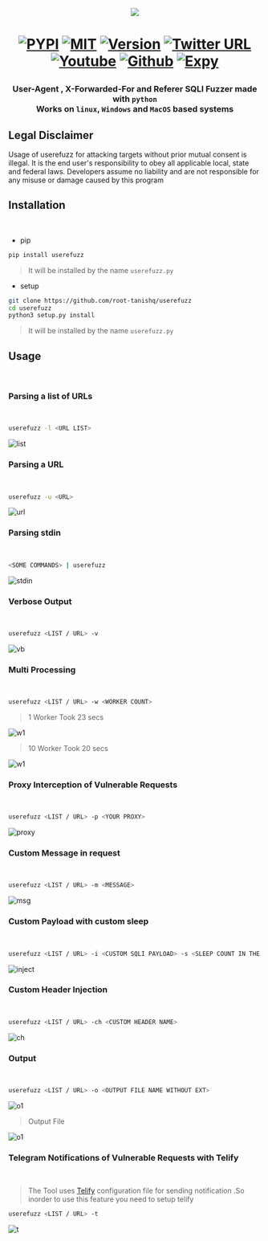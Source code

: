 <p align="center">
<img src="https://github.com/root-tanishq/userefuzz/blob/main/images/userefuzz_icon.png">
</p>
<h1 align="center">

[![PYPI](https://img.shields.io/badge/PYPI-UseReFuzz-orange)](https://pypi.org/project/userefuzz/) 
[![MIT](https://img.shields.io/github/license/root-tanishq/userefuzz)](https://github.com/root-tanishq/userefuzz/blob/main/LICENSE) 
[![Version](https://img.shields.io/badge/Latest--Version-2.0.2-brightgreen)](#)
[![Twitter URL](https://img.shields.io/twitter/url/https/twitter.com/root_tanishq.svg?style=social&label=Follow%20%40root_tanishq)](https://twitter.com/root_tanishq) <br />
[![Youtube](https://img.shields.io/youtube/channel/subscribers/UC0HLRnmOx3x_hsAGAdG9VaQ?style=social)](https://www.youtube.com/@boyfromfuture69)
[![Github](https://img.shields.io/github/stars/root-tanishq/userefuzz?style=social)](https://github.com/root-tanishq/userefuzz/stargazers)
[![Expy](https://img.shields.io/badge/Author-Tanishq%20Rathore-blue)](https://expy.bio/tanishq)
</h1>

<h3 align="center">

User-Agent , X-Forwarded-For and Referer SQLI Fuzzer made with `python`<br/>
**Works on `linux`, `Windows` and `MacOS` based systems**<br />
</h3>

<h2><b>Legal Disclaimer</h2></b>

Usage of userefuzz for attacking targets without prior mutual consent is illegal. It is the end user's responsibility to obey all applicable local, state and federal laws. Developers assume no liability and are not responsible for any misuse or damage caused by this program
<br />

<h2><b>Installation</b></h2><br/>

- pip

```sh
pip install userefuzz
```
> It will be installed by the name `userefuzz.py`


- setup

```sh
git clone https://github.com/root-tanishq/userefuzz
cd userefuzz
python3 setup.py install
```
> It will be installed by the name `userefuzz.py`

<h2><b>Usage</b></h2><br/>

<h3><b>Parsing a list of URLs</b></h2><br/>

```sh
userefuzz -l <URL LIST>
```

![list](https://github.com/root-tanishq/userefuzz/blob/main/images/urf2_parse_list.png)<br />

<h3><b>Parsing a URL</b></h2><br/>

```sh
userefuzz -u <URL>
```

![url](https://github.com/root-tanishq/userefuzz/blob/main/images/urf2_url.png)<br />

<h3><b>Parsing stdin</b></h2><br/>

```sh
<SOME COMMANDS> | userefuzz
```

![stdin](https://github.com/root-tanishq/userefuzz/blob/main/images/urf2_stdin.png)<br />

<h3><b>Verbose Output</b></h2><br/>

```sh
userefuzz <LIST / URL> -v
```

![vb](https://github.com/root-tanishq/userefuzz/blob/main/images/urf2_verbose.png)<br />

<h3><b>Multi Processing</b></h2><br/>

```sh
userefuzz <LIST / URL> -w <WORKER COUNT>
```

> 1 Worker Took 23 secs

![w1](https://github.com/root-tanishq/userefuzz/blob/main/images/urf2_worker1.png)<br />

> 10 Worker Took 20 secs

![w1](https://github.com/root-tanishq/userefuzz/blob/main/images/urf2_worker10.png)<br />

<h3><b>Proxy Interception of Vulnerable Requests</b></h2><br/>

```sh
userefuzz <LIST / URL> -p <YOUR PROXY>
```

![proxy](https://github.com/root-tanishq/userefuzz/blob/main/images/urf2_proxy.png)<br />

<h3><b>Custom Message in request</b></h2><br/>

```sh
userefuzz <LIST / URL> -m <MESSAGE>
```

![msg](https://github.com/root-tanishq/userefuzz/blob/main/images/urf2_message.png)<br />

<h3><b>Custom Payload with custom sleep</b></h2><br/>

```sh
userefuzz <LIST / URL> -i <CUSTOM SQLI PAYLOAD> -s <SLEEP COUNT IN THE PAYLOAD>
```

![inject](https://github.com/root-tanishq/userefuzz/blob/main/images/urf2_inject.png)<br />

<h3><b>Custom Header Injection</b></h2><br/>

```sh
userefuzz <LIST / URL> -ch <CUSTOM HEADER NAME>
```

![ch](https://github.com/root-tanishq/userefuzz/blob/main/images/urf2_header.png)<br />

<h3><b>Output</b></h2><br/>

```sh
userefuzz <LIST / URL> -o <OUTPUT FILE NAME WITHOUT EXT>
```

![o1](https://github.com/root-tanishq/userefuzz/blob/main/images/urf2_out1.png)<br />

> Output File 

![o1](https://github.com/root-tanishq/userefuzz/blob/main/images/urf2_out2.png)<br />

<h3><b>Telegram Notifications of Vulnerable Requests with Telify</b></h2><br/>

> The Tool uses [Telify](https://github.com/root-tanishq/telify) configuration file for sending notification .So inorder to use this feature you need to setup telify

```sh
userefuzz <LIST / URL> -t
```

![t](https://github.com/root-tanishq/userefuzz/blob/main/images/urf2_telify.png)<br />
